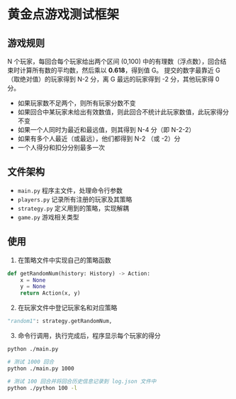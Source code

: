 # 黄金点游戏测试框架

## 游戏规则

N 个玩家，每回合每个玩家给出两个区间 (0,100) 中的有理数（浮点数），回合结束时计算所有数的平均数，然后乘以 **0.618**，得到值 G。
提交的数字最靠近 G（取绝对值）的玩家得到 N-2 分，离 G 最远的玩家得到 -2 分，其他玩家得 0 分。

- 如果玩家数不足两个，则所有玩家分数不变
- 如果回合中某玩家未给出有效数值，则此回合不统计此玩家数值，此玩家得分不变
- 如果一个人同时为最近和最远值，则其得到 N-4 分（即 N-2-2）
- 如果有多个人最近（或最远），他们都得到 N-2 （或 -2）分
- 一个人得分和扣分分别最多一次

## 文件架构

- `main.py` 程序主文件，处理命令行参数
- `players.py` 记录所有注册的玩家及其策略
- `strategy.py` 定义用到的策略，实现解耦
- `game.py` 游戏相关类型

## 使用

1. 在策略文件中实现自己的策略函数

```python
def getRandomNum(history: History) -> Action:
    x = None
    y = None
    return Action(x, y)
```

2. 在玩家文件中登记玩家名和对应策略

```python
"random1": strategy.getRandomNum,
```

3. 命令行调用，执行完成后，程序显示每个玩家的得分

```sh
python ./main.py

# 测试 1000 回合
python ./main.py 1000

# 测试 100 回合并将回合历史信息记录到 log.json 文件中
python ./python 100 -l
```
